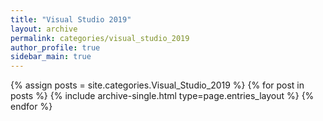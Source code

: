 ```yaml
---
title: "Visual Studio 2019"
layout: archive
permalink: categories/visual_studio_2019
author_profile: true
sidebar_main: true
---
```

{% assign posts = site.categories.Visual_Studio_2019 %}
{% for post in posts %} {% include archive-single.html type=page.entries_layout %} {% endfor %}